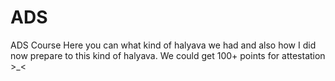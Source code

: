 # ADS
ADS Course
Here you can what kind of halyava we had and also how I did now prepare to this kind of halyava.
We could get 100+ points for attestation >_<
